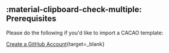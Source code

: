 ## :material-clipboard-check-multiple: Prerequisites

Please do the following if you'd like to import a CACAO template:

[Create a GitHub Account](https://github.com){target=_blank}



